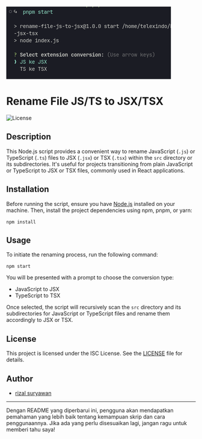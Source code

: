 ![alt text](image-1.png)

# Rename File JS/TS to JSX/TSX

![License](https://img.shields.io/badge/license-ISC-blue.svg)

## Description

This Node.js script provides a convenient way to rename JavaScript (`.js`) or TypeScript (`.ts`) files to JSX (`.jsx`) or TSX (`.tsx`) within the `src` directory or its subdirectories. It's useful for projects transitioning from plain JavaScript or TypeScript to JSX or TSX files, commonly used in React applications.

## Installation

Before running the script, ensure you have [Node.js](https://nodejs.org/) installed on your machine. Then, install the project dependencies using npm, pnpm, or yarn:

```
npm install
```

## Usage

To initiate the renaming process, run the following command:

```
npm start
```

You will be presented with a prompt to choose the conversion type:

- JavaScript to JSX
- TypeScript to TSX

Once selected, the script will recursively scan the `src` directory and its subdirectories for JavaScript or TypeScript files and rename them accordingly to JSX or TSX.

## License

This project is licensed under the ISC License. See the [LICENSE](LICENSE) file for details.

## Author

- [rizal suryawan](https://github.com/zalwan)

---

Dengan README yang diperbarui ini, pengguna akan mendapatkan pemahaman yang lebih baik tentang kemampuan skrip dan cara penggunaannya. Jika ada yang perlu disesuaikan lagi, jangan ragu untuk memberi tahu saya!
